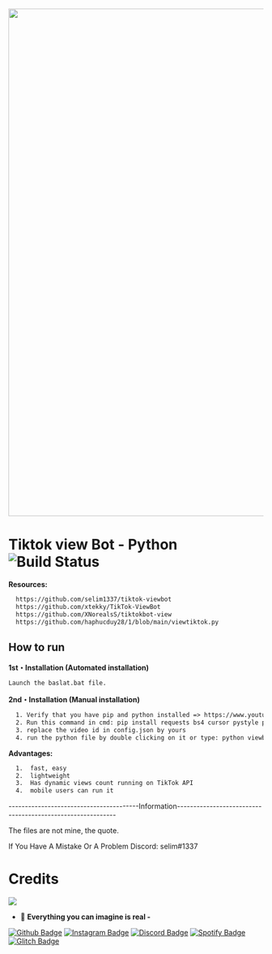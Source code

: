 <div align="center">
  <br />
  <p>
    <a href="https://github.com/selim1337"><img src="https://files.readme.io/d14112d-Cloudsmith-Integrations-Banner-GitHub.png" width="1000"></a>
  </p>
</div>

# Tiktok view Bot - Python ![Build Status](https://img.shields.io/badge/covarage-100%25-succes)
**Resources:**
```html
  https://github.com/selim1337/tiktok-viewbot
  https://github.com/xtekky/TikTok-ViewBot
  https://github.com/XNorealsS/tiktokbot-view
  https://github.com/haphucduy28/1/blob/main/viewtiktok.py
```

## How to run

**1st・Installation (Automated installation)**
```html
Launch the baslat.bat file.
```
**2nd・Installation (Manual installation)**
```html
  1. Verify that you have pip and python installed => https://www.youtube.com/watch?v=dYfKJMPNMDw
  2. Run this command in cmd: pip install requests bs4 cursor pystyle pillow
  3. replace the video id in config.json by yours
  4. run the python file by double clicking on it or type: python viewbot.py
```
**Advantages:**
```html
  1.  fast, easy
  2.  lightweight
  3.  Has dynamic views count running on TikTok API
  4.  mobile users can run it
```
----------------------------------------Information-----------------------------------------------------------

The files are not mine, the quote. 

If You Have A Mistake Or A Problem Discord: selim#1337

# Credits

<img src='https://github-readme-stats.vercel.app/api?username=selim1337&count_private=true&include_all_commits=true&show_icons=true&theme=gotham&hide_border=true&line_height=27'/>

- 🐉 **Everything you can imagine is real -**

[![Github Badge](https://img.shields.io/badge/-Github-000?style=quare&labelColor=000&logo=Github&logoColor=white&link=link)](https://github.com/selim1337) 
[![Instagram Badge](https://img.shields.io/badge/-Instagram-C13584?style=flat-quare&labelColor=C13584&logo=instagram&logoColor=white&link=link)](https://instagram.com/selim1337_)
[![Discord Badge](https://img.shields.io/badge/-Discord-5865F2?style=flat-quare&labelColor=5865F2&logo=discord&logoColor=white&link=link)](https://discord.gg/lynx)
[![Spotify Badge](https://img.shields.io/badge/-Spotify-1ED760?style=flat-quare&labelColor=1ED760&logo=spotify&logoColor=white&link=link)](https://open.spotify.com/user/tfzyt6wcjdhl8dgt8w5lpmywo?si=5WZHuW77Tp-Pwcxy9q9Bdw&utm_source=copy-link&nd=1)
[![Glitch Badge](https://img.shields.io/badge/-Glitch-ff77ff?style=flat-quare&labelColor=ff82ff&logo=glitch&logoColor=white&link=link)](https://glitch.com/@selim1337)

